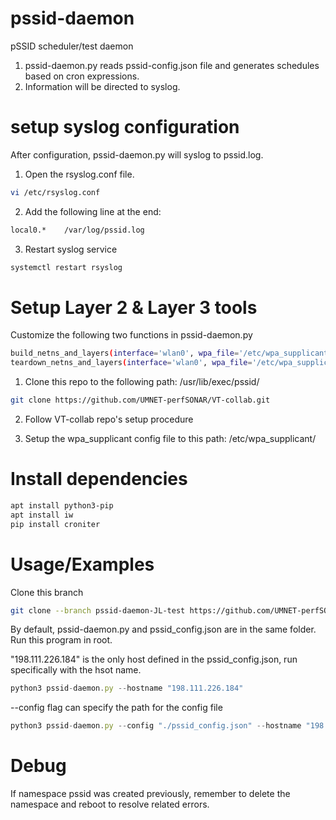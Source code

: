 # pssid-daemon
pSSID scheduler/test daemon
1. pssid-daemon.py reads pssid-config.json file and generates schedules based on cron expressions. 
2. Information will be directed to syslog.


# setup syslog configuration
After configuration, pssid-daemon.py will syslog to pssid.log.
1. Open the rsyslog.conf file.
```bash
vi /etc/rsyslog.conf
```
2. Add the following line at the end:
```bash
local0.*    /var/log/pssid.log
```
3. Restart syslog service
```bash
systemctl restart rsyslog
```


# Setup Layer 2 & Layer 3 tools
Customize the following two functions in pssid-daemon.py
```bash
build_netns_and_layers(interface='wlan0', wpa_file='/etc/wpa_supplicant/wpa_M.conf')
teardown_netns_and_layers(interface='wlan0', wpa_file='/etc/wpa_supplicant/wpa_M.conf')
```

1. Clone this repo to the following path:  /usr/lib/exec/pssid/
```bash
git clone https://github.com/UMNET-perfSONAR/VT-collab.git
```
2. Follow VT-collab repo's setup procedure

2. Setup the wpa_supplicant config file to this path: /etc/wpa_supplicant/


# Install dependencies
```bash
apt install python3-pip
apt install iw
pip install croniter
```


# Usage/Examples
Clone this branch
```bash
git clone --branch pssid-daemon-JL-test https://github.com/UMNET-perfSONAR/pssid-daemon.git
```


By default, pssid-daemon.py and pssid_config.json are in the same folder.
Run this program in root.

"198.111.226.184" is the only host defined in the pssid_config.json, run specifically with the hsot name.

```javascript
python3 pssid-daemon.py --hostname "198.111.226.184"
```

--config flag can specify the path for the config file
```javascript
python3 pssid-daemon.py --config "./pssid_config.json" --hostname "198.111.226.184"
```

# Debug
If namespace pssid was created previously, remember to delete the namespace and reboot to resolve related errors.